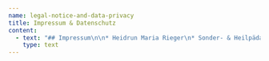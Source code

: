```yaml
---
name: legal-notice-and-data-privacy
title: Impressum & Datenschutz
content:
  - text: "## Impressum\n\n* Heidrun Maria Rieger\n* Sonder- & Heilpädagogin\n* Hetzdendorf, Wien, AT\n* +43 0123 4567 89\n* my@email.com\n\n## Datenschutz\n\n**Grundlegendes**\n\nDiese Datenschutzerklärung soll die Nutzer dieser Website über die Art, den Umfang und den Zweck der Erhebung und Verwendung personenbezogener Daten durch den Websitebetreiber Heidrun Maria Rieger informieren.\n\nWir nehmen Ihren Datenschutz sehr ernst und behandeln Ihre personenbezogenen Daten vertraulich und entsprechend der gesetzlichen Vorschriften. Da durch neue Technologien und die ständige Weiterentwicklung dieser Webseite Änderungen an dieser Datenschutzerklärung vorgenommen werden können, empfehlen wir Ihnen sich die Datenschutzerklärung in regelmäßigen Abständen wieder durchzulesen.\n\nDefinitionen der verwendeten Begriffe (z.B. “personenbezogene Daten” oder “Verarbeitung”) finden Sie in Art. 4 DSGVO.\n\n**Zugriffsdaten**\n\nWir, der Websitebetreiber bzw. Seitenprovider, erheben aufgrund unseres berechtigten Interesses (s. Art. 6 Abs. 1 lit. f. DSGVO) Daten über Zugriffe auf die Website und speichern diese als “Server-Logfiles” auf dem Server der Website ab. Folgende Daten werden so protokolliert:\n\n* Besuchte Website\n* Uhrzeit zum Zeitpunkt des Zugriffes\n* Menge der gesendeten Daten in Byte\n* Quelle/Verweis, von welchem Sie auf die Seite gelangten\n* Verwendeter Browser\n* Verwendetes Betriebssystem\n* Verwendete IP-Adresse\n\nDie Server-Logfiles werden für maximal 30 Tage gespeichert und anschließend gelöscht. Die Speicherung der Daten erfolgt aus Sicherheitsgründen, um z. B. Missbrauchsfälle aufklären zu können. Müssen Daten aus Beweisgründen aufgehoben werden, sind sie solange von der Löschung ausgenommen bis der Vorfall endgültig geklärt ist.\n\n**Reichweitenmessung & Cookies**\n\nDiese Website verwendet Cookies zur pseudonymisierten Reichweitenmessung, die entweder von unserem Server oder dem Server Dritter an den Browser des Nutzers übertragen werden. Bei Cookies handelt es sich um kleine Dateien, welche auf Ihrem Endgerät gespeichert werden. Ihr Browser greift auf diese Dateien zu. Durch den Einsatz von Cookies erhöht sich die Benutzerfreundlichkeit und Sicherheit dieser Website.\r\n\nFalls Sie nicht möchten, dass Cookies zur Reichweitenmessung auf Ihrem Endgerät gespeichert werden, können Sie dem Einsatz dieser Dateien hier widersprechen:\r\n\n* Cookie-Deaktivierungsseite der Netzwerkwerbeinitiative: [http://optout.networkadvertising.org/?c=1#!/\r](http://optout.networkadvertising.org/?c=1#!/)\n* Cookie-Deaktivierungsseite der US-amerikanischen Website: [http://optout.aboutads.info/?c=2#!/\r](http://optout.networkadvertising.org/?c=1#!/)\n* Cookie-Deaktivierungsseite der europäischen Website: [http://optout.networkadvertising.org/?c=1#!/\r](http://optout.networkadvertising.org/?c=1#!/)\n\nGängige Browser bieten die Einstellungsoption, Cookies nicht zuzulassen. Hinweis: Es ist nicht gewährleistet, dass Sie auf alle Funktionen dieser Website ohne Einschränkungen zugreifen können, wenn Sie entsprechende Einstellungen vornehmen.\n\n**Google Analytics**\n\nDiese Website nutzt aufgrund unserer berechtigten Interessen zur Optimierung und Analyse unseres Online-Angebots im Sinne des Art. 6 Abs. 1 lit. f. DSGVO den Dienst „Google Analytics“, welcher von der Google Inc. (1600 Amphitheatre Parkway Mountain View, CA 94043, USA) angeboten wird. Der Dienst (Google Analytics) verwendet „Cookies“ – Textdateien, welche auf Ihrem Endgerät gespeichert werden. Die durch die Cookies gesammelten Informationen werden im Regelfall an einen Google-Server in den USA gesandt und dort gespeichert.\r\n\nGoogle LLC hält das europäische Datenschutzrecht ein und ist unter dem Privacy-Shield-Abkommen zertifiziert: [https://www.privacyshield.gov/participant?id=a2zt000000001L5AAI&status=Active\r](https://www.privacyshield.gov/participant?id=a2zt000000001L5AAI&status=Active)\n\n\rAuf dieser Website greift die IP-Anonymisierung. Die IP-Adresse der Nutzer wird innerhalb der Mitgliedsstaaten der EU und des Europäischen Wirtschaftsraum und in den anderen Vertragsstaaten des Abkommens gekürzt. Nur in Einzelfällen wird die IP-Adresse zunächst ungekürzt in die USA an einen Server von Google übertragen und dort gekürzt. Durch diese Kürzung entfällt der Personenbezug Ihrer IP-Adresse. Die vom Browser übermittelte IP-Adresse des Nutzers wird nicht mit anderen von Google gespeicherten Daten kombiniert.\r\n\n\rIm Rahmen der Vereinbarung zur Auftragsdatenvereinbarung, welche wir als Websitebetreiber mit der Google Inc. geschlossen haben, erstellt diese mithilfe der gesammelten Informationen eine Auswertung der Websitenutzung und der Websiteaktivität und erbringt mit der Internetnutzung verbundene Dienstleistungen.\r\n\n\rDie von Google in unserem Auftrag erhobenen Daten werden genutzt, um die Nutzung unseres Online-Angebots durch die einzelnen Nutzer auswerten zu können, z. B. um Reports über die Aktivität auf der Website zu erstellen, um unser Online-Angebot zu verbessern.\r\n\n\rSie haben die Möglichkeit, die Speicherung der Cookies auf Ihrem Gerät zu verhindern, indem Sie in Ihrem Browser entsprechende Einstellungen vornehmen. Es ist nicht gewährleistet, dass Sie auf alle Funktionen dieser Website ohne Einschränkungen zugreifen können, wenn Ihr Browser keine Cookies zulässt.\r\n\n\rWeiterhin können Sie durch ein Browser-Plugin verhindern, dass die durch Cookies gesammelten Informationen (inklusive Ihrer IP-Adresse) an die Google Inc. gesendet und von der Google Inc. genutzt werden. Folgender Link führt Sie zu dem entsprechenden Plugin: [https://tools.google.com/dlpage/gaoptout?hl=de\r](https://tools.google.com/dlpage/gaoptout?hl=de)\n\n\rAlternativ verhindern Sie mit einem Klick auf diesen Link (WICHTIG: Opt-Out-Link einfügen), dass Google Analytics innerhalb dieser Website Daten über Sie erfasst. Mit dem Klick auf obigen Link laden Sie ein „Opt-Out-Cookie“ herunter. Ihr Browser muss die Speicherung von Cookies also hierzu grundsätzlich erlauben. Löschen Sie Ihre Cookies regelmäßig, ist ein erneuter Klick auf den Link bei jedem Besuch dieser Website vonnöten.\r\n\n\rHier finden Sie weitere Informationen zur Datennutzung durch die Google Inc.:\r\n\n* \r<https://policies.google.com/privacy/partners?hl=de> (Daten, die von Google-Partnern erhoben werden)\r\n* <https://adssettings.google.de/authenticated> (Einstellungen über Werbung, die Ihnen angezeigt wird)\r\n* <https://policies.google.com/technologies/ads?hl=de> (Verwendung von Cookies in Anzeigen)\n\n**Betroffenenrechte**\n\nDurch das Datenschutzrecht stehen Ihnen folgende Rechte zu:\n\n* **Auskunftsrecht**: Auf Anforderung erteilen wir Ihnen unentgeltlich Auskunft über den Umfang, die Herkunft und den/die Empfänger der gespeicherten Daten sowie den Zweck der Speicherung. Bei exzessiven Auskunftsbegehren (öfter als 4 mal pro Jahr) behalten wir uns die Verrechnung eines angemessenen Aufwandersatzes vor.\n* **Recht auf Berichtigung:** Sollten trotz unserer Bemühungen um Datenrichtigkeit und Aktualität falsche Informationen gespeichert sein, werden wir diese auf Ihre Aufforderung hin berichtigen.\n* **Löschung:** Wünschen Sie die Löschung von uns zu Ihrer Person gespeicherter Informationen, ersuchen wir Sie, uns dies mitzuteilen. Wir werden uns bemühen, Ihrem Wunsch umgehend nachzukommen. Unter bestimmten Voraussetzungen haben Sie ein Recht auf Löschung, etwa im Zusammenhang mit einem Widerspruch oder wenn Daten unrechtmäßig verarbeitet wurden.\n* **Einschränkung**: Sie können aus den Gründen, die einen Löschungsanspruch begründen, auch Einschränkung der Datenverarbeitung begehren – dann müssen die gespeicherten Daten gespeichert bleiben (zB zu Beweissicherungszwecken), dürfen aber nicht mehr anderweitig genutzt werden.\n* **Widerspruch/Widerruf:** Gegen Datenverarbeitung, die wir gestützt auf ein berechtigtes Interesse vornehmen, können Sie Widerspruch einlegen – soweit es um Datenverarbeitung für Direktwerbezwecke geht, wirkt dieses Widerspruchsrecht absolut. Abgegebene Einwilligungen können jederzeit schriftlich und kostenfrei widerrufen werden.\n* **Datenübertragbarkeit:** Wenn Sie die von Ihnen bekannt gegebenen Daten einem anderen Verantwortlichen übergeben wollen werden wir diese in einem elektronisch übertragbaren Format bereitstellen.\n* **Beschwerderecht bei der Datenschutzbehörde**: Wir weisen Sie weiters auf Ihr Beschwerderecht bei der Datenschutzbehörde hin: Sie haben das Recht auf Beschwerde bei einer Aufsichtsbehörde, insbesondere in dem Mitgliedstaat ihres Aufenthaltsorts, ihres Arbeitsplatzes oder des Orts des mutmaßlichen Verstoßes, wenn die betroffene Person der Ansicht ist, dass die Verarbeitung der sie betreffenden personenbezogenen Daten gegen diese Verordnung verstößt. Gerne können Sie sich aber auch jederzeit direkt an uns wenden.\n\nBitte haben Sie Verständnis, dass wir zu Ihrer eigenen Sicherheit nur Anfragen mit Identitätsnachweis beantworten können. Selbstverständlich werden wir Ihre übermittelten Dokumente nur zur Prüfung Ihrer Identität verwenden und nach Bearbeitung und Erfüllung Ihrer Anfrage umgehend löschen oder vernichten."
    type: text
---
```


